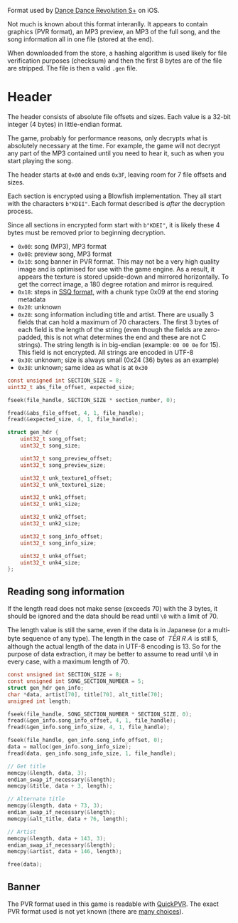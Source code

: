 Format used by [Dance Dance Revolution S+](https://itunes.apple.com/us/app/dancedancerevolution-s+-us/id300655935?mt=8) on iOS.

Not much is known about this format interanlly. It appears to contain graphics (PVR format), an MP3 preview, an MP3 of the full song, and the song information all in one file (stored at the end).

When downloaded from the store, a hashing algorithm is used likely for file verification purposes (checksum) and then the first 8 bytes are of the file are stripped. The file is then a valid `.gen` file.

# Header

The header consists of absolute file offsets and sizes. Each value is a 32-bit integer (4 bytes) in little-endian format.

The game, probably for performance reasons, only decrypts what is absolutely necessary at the time. For example, the game will not decrypt any part of the MP3 contained until you need to hear it, such as when you start playing the song.

The header starts at `0x00` and ends `0x3F`, leaving room for 7 file offsets and sizes.

Each section is encrypted using a Blowfish implementation. They all start with the characters `b"KDEI"`. Each format described is *after* the decryption process.

Since all sections in encrypted form start with `b"KDEI"`, it is likely these 4 bytes must be removed prior to beginning decryption.

* `0x00`: song (MP3), MP3 format
* `0x08`: preview song, MP3 format
* `0x10`: song banner in PVR format. This may not be a very high quality image and is optimised for use with the game engine. As a result, it appears the texture is stored upside-down and mirrored horizontally. To get the correct image, a 180 degree rotation and mirror is required.
* `0x18`: steps in [SSQ format](https://github.com/SaxxonPike/rhythm-game-formats/blob/master/ddr/ssq.md), with a chunk type 0x09 at the end storing metadata
* `0x20`: unknown
* `0x28`: song information including title and artist. There are usually 3 fields that can hold a maximum of 70 characters. The first 3 bytes of each field is the length of the string (even though the fields are zero-padded, this is not what determines the end and these are not C strings). The string length is in big-endian (example: `00 00 0e` for 15). This field is not encrypted. All strings are encoded in UTF-8
* `0x30`: unknown; size is always small (0x24 (36) bytes as an example)
* `0x38`: unknown; same idea as what is at `0x30`

```c
const unsigned int SECTION_SIZE = 8;
uint32_t abs_file_offset, expected_size;

fseek(file_handle, SECTION_SIZE * section_number, 0);

fread(&abs_file_offset, 4, 1, file_handle);
fread(&expected_size, 4, 1, file_handle);
```

```c
struct gen_hdr {
    uint32_t song_offset;
    uint32_t song_size;

    uint32_t song_preview_offset;
    uint32_t song_preview_size;

    uint32_t unk_texture1_offset;
    uint32_t unk_texture1_size;

    uint32_t unk1_offset;
    uint32_t unk1_size;

    uint32_t unk2_offset;
    uint32_t unk2_size;

    uint32_t song_info_offset;
    uint32_t song_info_size;

    uint32_t unk4_offset;
    uint32_t unk4_size;
};
```

## Reading song information

If the length read does not make sense (exceeds 70) with the 3 bytes, it should be ignored and the data should be read until `\0` with a limit of 70.

The length value is still the same, even if the data is in Japanese (or a multi-byte sequence of any type). The length in the case of *ＴЁЯＲＡ* is still 5, although the actual length of the data in UTF-8 encoding is 13. So for the purpose of data extraction, it may be better to assume to read until `\0` in every case, with a maximum length of 70.

```c
const unsigned int SECTION_SIZE = 8;
const unsigned int SONG_SECTION_NUMBER = 5;
struct gen_hdr gen_info;
char *data, artist[70], title[70], alt_title[70];
unsigned int length;

fseek(file_handle, SONG_SECTION_NUMBER * SECTION_SIZE, 0);
fread(&gen_info.song_info_offset, 4, 1, file_handle);
fread(&gen_info.song_info_size, 4, 1, file_handle);

fseek(file_handle, gen_info.song_info_offset, 0);
data = malloc(gen_info.song_info_size);
fread(data, gen_info.song_info_size, 1, file_handle);

// Get title
memcpy(&length, data, 3);
endian_swap_if_necessary(&length);
memcpy(&title, data + 3, length);

// Alternate title
memcpy(&length, data + 73, 3);
endian_swap_if_necessary(&length);
memcpy(&alt_title, data + 76, length);

// Artist
memcpy(&length, data + 143, 3);
endian_swap_if_necessary(&length);
memcpy(&artist, data + 146, length);

free(data);
```

## Banner

The PVR format used in this game is readable with [QuickPVR](https://github.com/Volcore/quickpvr). The exact PVR format used is not yet known (there are [many choices](https://github.com/Volcore/quickpvr/blob/master/pvr.cc#L70)).
